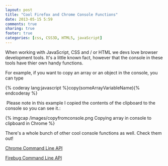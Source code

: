 ```yaml
---
layout: post
title: "Cool Firefox and Chrome Console Functions"
date: 2013-05-15 5:59
comments: true
sharing: true
footer: true
categories: [css, CSS3D, HTML5, javaScript]
---
```


When working with JavaScript, CSS and / or HTML we devs love browser development tools.
It's a little known fact, however that the console in these tools have thier own handy functions.

  <!-- more -->

For example, if you want to copy an array or an object in the console, you can type

{% coderay lang:javascript %}copy(someArrayVariableName){% endcoderay %}

  Please note in this example I copied the contents of the clipboard to the console so you can see it.:

  {% imgcap /images/copyfromconsole.png Copying array in console to clipboard in Chrome %}

There's a whole bunch of other cool console functions as well. Check them out!

[Chrome Command Line API](https://developers.google.com/chrome-developer-tools/docs/commandline-api)

[Firebug Command Line API](http://getfirebug.com/wiki/index.php/Command_Line_API)
